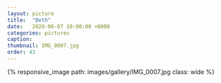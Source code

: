 ```yaml
---
layout: picture
title:  "Beth"
date:   2020-06-07 10:00:00 +0000
categories: pictures
caption: 
thumbnail: IMG_0007.jpg
order: 43
---
```

{% responsive_image path: images/gallery/IMG_0007.jpg class: wide %}
